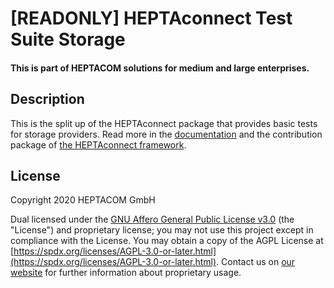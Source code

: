# [READONLY] HEPTAconnect Test Suite Storage
#### This is part of HEPTACOM solutions for medium and large enterprises.

## Description

This is the split up of the HEPTAconnect package that provides basic tests for storage providers.
Read more in the [documentation](https://heptaconnect.io/) and the contribution package of [the HEPTAconnect framework](https://github.com/HEPTACOM/heptaconnect-framework).


## License

Copyright 2020 HEPTACOM GmbH

Dual licensed under the [GNU Affero General Public License v3.0](./LICENSE.md) (the "License") and proprietary license; you may not use this project except in compliance with the License.
You may obtain a copy of the AGPL License at [https://spdx.org/licenses/AGPL-3.0-or-later.html](https://spdx.org/licenses/AGPL-3.0-or-later.html).
Contact us on [our website](https://www.heptacom.de) for further information about proprietary usage.
